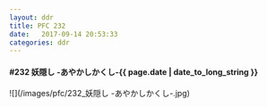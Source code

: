 ```yaml
---
layout: ddr
title: PFC 232
date:   2017-09-14 20:53:33
categories: ddr
---
```


#### **#232** 妖隠し -あやかしかくし-<span class="pull-right">{{ page.date | date_to_long_string }}</span>
![](/images/pfc/232_妖隠し -あやかしかくし-.jpg)
